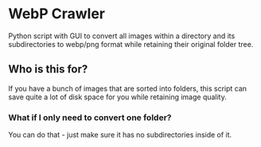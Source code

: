 # WebP Crawler
Python script with GUI to convert all images within a directory and its subdirectories to webp/png format while retaining their original folder tree.

## Who is this for?
If you have a bunch of images that are sorted into folders, this script can save quite a lot of disk space for you while retaining image quality.

### What if I only need to convert one folder?
You can do that - just make sure it has no subdirectories inside of it.
